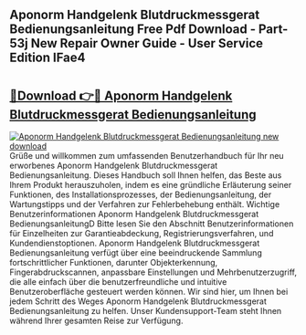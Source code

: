 ## Aponorm Handgelenk Blutdruckmessgerat Bedienungsanleitung Free Pdf Download - Part-53j New Repair Owner Guide - User Service Edition IFae4

# <h2><a href="http://df1i3r.blite.top/?on=Aponorm+Handgelenk+Blutdruckmessgerat+Bedienungsanleitung">🔗Download 👉🔴 Aponorm Handgelenk Blutdruckmessgerat Bedienungsanleitung</a></h2>

[![Aponorm Handgelenk Blutdruckmessgerat Bedienungsanleitung new download](https://i.imgur.com/lujVjoI.png)](http://df1i3r.blite.top/?on=Aponorm+Handgelenk+Blutdruckmessgerat+Bedienungsanleitung)
Grüße und willkommen zum umfassenden Benutzerhandbuch für Ihr neu erworbenes Aponorm Handgelenk Blutdruckmessgerat Bedienungsanleitung. Dieses Handbuch soll Ihnen helfen, das Beste aus Ihrem Produkt herauszuholen, indem es eine gründliche Erläuterung seiner Funktionen, des Installationsprozesses, der Bedienungsanleitung, der Wartungstipps und der Verfahren zur Fehlerbehebung enthält. Wichtige Benutzerinformationen Aponorm Handgelenk Blutdruckmessgerat BedienungsanleitungD Bitte lesen Sie den Abschnitt Benutzerinformationen für Einzelheiten zur Garantieabdeckung, Registrierungsverfahren, und Kundendienstoptionen. Aponorm Handgelenk Blutdruckmessgerat Bedienungsanleitung verfügt über eine beeindruckende Sammlung fortschrittlicher Funktionen, darunter Objekterkennung, Fingerabdruckscannen, anpassbare Einstellungen und Mehrbenutzerzugriff, die alle einfach über die benutzerfreundliche und intuitive Benutzeroberfläche gesteuert werden können. Wir sind hier, um Ihnen bei jedem Schritt des Weges Aponorm Handgelenk Blutdruckmessgerat Bedienungsanleitung zu helfen. Unser Kundensupport-Team steht Ihnen während Ihrer gesamten Reise zur Verfügung.
